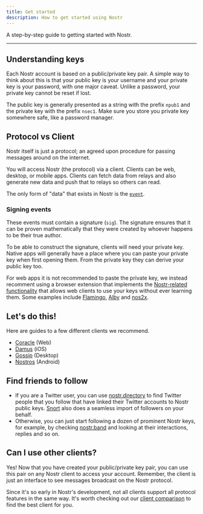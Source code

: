 ```yaml
---
title: Get started
description: How to get started using Nostr
---
```


A step-by-step guide to getting started with Nostr.

---

## Understanding keys

Each Nostr account is based on a public/private key pair. A simple way to think about this is that your public key is your username and your private key is your password, with one major caveat. Unlike a password, your private key cannot be reset if lost.

The public key is generally presented as a string with the prefix `npub1` and the private key with the prefix `nsec1`. Make sure you store you private key somewhere safe, like a password manager.

## Protocol vs Client

Nostr itself is just a protocol; an agreed upon procedure for passing messages around on the internet.

You will access Nostr (the protocol) via a client. Clients can be web, desktop, or mobile apps. Clients can fetch data from relays and also generate new data and push that to relays so others can read.

The only form of "data" that exists in Nostr is the [`event`](/the-protocol/event).

### Signing events

These events must contain a signature (`sig`). The signature ensures that it can be proven mathematically that they were created by whoever happens to be their true author.

To be able to construct the signature, clients will need your private key. Native apps will generally have a place where you can paste your private key when first opening them. From the private key they can derive your public key too.

For web apps it is not recommended to paste the private key, we instead recomment using a browser extension that implements the [Nostr-related functionality](https://nips.be/7) that allows web clients to use your keys without ever learning them. Some examples include [Flamingo](https://www.getflamingo.org/), [Alby](https://getalby.com) and [nos2x](https://github.com/fiatjaf/nos2x).

## Let's do this!

Here are guides to a few different clients we recommend.

- [Coracle](/clients/coracle) (Web)
- [Damus](/clients/damus) (iOS)
- [Gossip](/clients/gossip) (Desktop)
- [Nostros](/clients/nostros) (Android)

## Find friends to follow

- If you are a Twitter user, you can use [nostr.directory](https://nostr.directory) to find Twitter people that you follow that have linked their Twitter accounts to Nostr public keys. [Snort](https://nostr.social) also does a seamless import of followers on your behalf.
- Otherwise, you can just start following a dozen of prominent Nostr keys, for example, by checking [nostr.band](https://nostr.band) and looking at their interactions, replies and so on.

## Can I use other clients?

Yes! Now that you have created your public/private key pair, you can use this pair on any Nostr client to access your account. Remember, the client is just an interface to see messages broadcast on the Nostr protocol.

Since it's so early in Nostr's development, not all clients support all protocol features in the same way. It's worth checking out our [client comparison](/clients/comparison) to find the best client for you.

